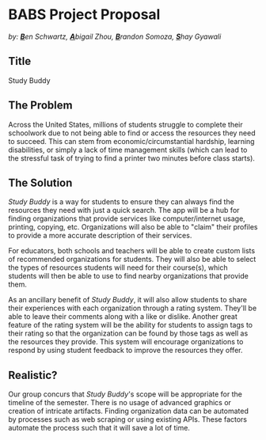 # BABS Project Proposal
*by: <u>**B**</u>en Schwartz, <u>**A**</u>bigail Zhou, <u>**B**</u>randon Somoza, <u>**S**</u>hay Gyawali*

## Title
Study Buddy

## The Problem
Across the United States, millions of students struggle to complete their schoolwork due to not being able to find or access the resources they need to succeed. This can stem from economic/circumstantial hardship, learning disabilities, or simply a lack of time management skills (which can lead to the stressful task of trying to find a printer two minutes before class starts).

## The Solution
*Study Buddy* is a way for students to ensure they can always find the resources they need with just a quick search. The app will be a hub for finding organizations that provide services like computer/internet usage, printing, copying, etc. Organizations will also be able to "claim" their profiles to provide a more accurate description of their services.

For educators, both schools and teachers will be able to create custom lists of recommended organizations for students. They will also be able to select the types of resources students will need for their course(s), which students will then be able to use to find nearby organizations that provide them.

As an ancillary benefit of *Study Buddy*, it will also allow students to share their experiences with each organization through a rating system. They'll be able to leave their comments along with a like or dislike. Another great feature of the rating system will be the ability for students to assign tags to their rating so that the organization can be found by those tags as well as the resources they provide. This system will encourage organizations to respond by using student feedback to improve the resources they offer.

## Realistic?
Our group concurs that *Study Buddy*'s scope will be appropriate for the timeline of the semester. There is no usage of advanced graphics or creation of intricate artifacts. Finding organization data can be automated by processes such as web scraping or using existing APIs. These factors automate the process such that it will save a lot of time.
